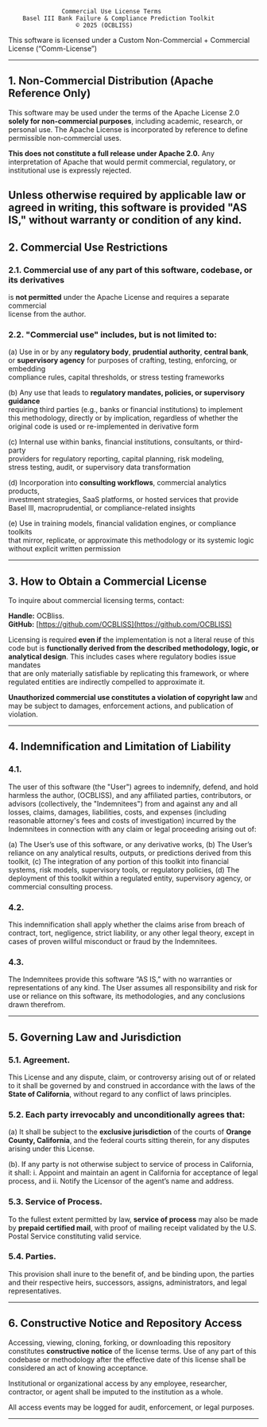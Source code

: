                    Commercial Use License Terms
        Basel III Bank Failure & Compliance Prediction Toolkit
                       © 2025 (OCBLISS)

This software is licensed under a Custom Non-Commercial + Commercial License (“Comm-License”)

-------------------------------------------------------------------------------
## 1. Non-Commercial Distribution (Apache Reference Only)

This software may be used under the terms of the Apache License 2.0 **solely for non-commercial purposes**, including academic, research, or personal use. The Apache License is incorporated by reference to define permissible non-commercial uses.

**This does not constitute a full release under Apache 2.0.** Any interpretation of Apache that would permit commercial, regulatory, or institutional use is expressly rejected.

Unless otherwise required by applicable law or agreed in writing, this software is provided "AS IS," without warranty or condition of any kind.
---

## 2. Commercial Use Restrictions

### 2.1. **Commercial use** of any part of this software, codebase, or its derivatives  
is **not permitted** under the Apache License and requires a separate commercial  
license from the author.

### 2.2. "Commercial use" includes, but is not limited to:

(a) Use in or by any **regulatory body**, **prudential authority**, **central bank**,  
  or **supervisory agency** for purposes of crafting, testing, enforcing, or embedding  
  compliance rules, capital thresholds, or stress testing frameworks

(b) Any use that leads to **regulatory mandates, policies, or supervisory guidance**  
  requiring third parties (e.g., banks or financial institutions) to implement  
  this methodology, directly or by implication, regardless of whether the  
  original code is used or re-implemented in derivative form

(c) Internal use within banks, financial institutions, consultants, or third-party  
  providers for regulatory reporting, capital planning, risk modeling,  
  stress testing, audit, or supervisory data transformation

(d) Incorporation into **consulting workflows**, commercial analytics products,  
  investment strategies, SaaS platforms, or hosted services that provide  
  Basel III, macroprudential, or compliance-related insights

(e) Use in training models, financial validation engines, or compliance toolkits  
  that mirror, replicate, or approximate this methodology or its systemic logic  
  without explicit written permission

---

## 3. How to Obtain a Commercial License

To inquire about commercial licensing terms, contact:

**Handle:** OCBliss.  
**GitHub:** [https://github.com/OCBLISS](https://github.com/OCBLISS)  

Licensing is required **even if** the implementation is not a literal reuse of this  
code but is **functionally derived from the described methodology, logic, or  
analytical design**. This includes cases where regulatory bodies issue mandates  
that are only materially satisfiable by replicating this framework, or where  
regulated entities are indirectly compelled to approximate it.

**Unauthorized commercial use constitutes a violation of copyright law** and  
may be subject to damages, enforcement actions, and publication of violation.

---

## 4. Indemnification and Limitation of Liability

### 4.1.
The user of this software (the "User") agrees to indemnify, defend, and hold harmless the author, (OCBLISS), and any affiliated parties, contributors, or advisors (collectively, the "Indemnitees") from and against any and all losses, claims, damages, liabilities, costs, and expenses (including reasonable attorney's fees and costs of investigation) incurred by the Indemnitees in connection with any claim or legal proceeding arising out of:

(a) The User’s use of this software, or any derivative works,
(b) The User’s reliance on any analytical results, outputs, or predictions derived from this toolkit,
(c) The integration of any portion of this toolkit into financial systems, risk models, supervisory tools, or regulatory policies,
(d) The deployment of this toolkit within a regulated entity, supervisory agency, or commercial consulting process.

### 4.2. 
This indemnification shall apply whether the claims arise from breach of contract, tort, negligence, strict liability, or any other legal theory, except in cases of proven willful misconduct or fraud by the Indemnitees.

### 4.3. 
The Indemnitees provide this software “AS IS,” with no warranties or representations of any kind. The User assumes all responsibility and risk for use or reliance on this software, its methodologies, and any conclusions drawn therefrom.

---

## 5. Governing Law and Jurisdiction

### 5.1. Agreement.
This License and any dispute, claim, or controversy arising out of or related to it shall be governed by and construed in accordance with the laws of the **State of California**, without regard to any conflict of laws principles.

### 5.2. Each party irrevocably and unconditionally agrees that:

  (a) It shall be subject to the **exclusive jurisdiction** of the courts of **Orange County, California**, and the federal courts sitting therein, for any disputes arising under this License.

  (b). If any party is not otherwise subject to service of process in California, it shall:
   i. Appoint and maintain an agent in California for acceptance of legal process, and
   ii. Notify the Licensor of the agent’s name and address.

### 5.3. Service of Process.
To the fullest extent permitted by law, **service of process** may also be made by **prepaid certified mail**, with proof of mailing receipt validated by the U.S. Postal Service constituting valid service.

### 5.4. Parties.
This provision shall inure to the benefit of, and be binding upon, the parties and their respective heirs, successors, assigns, administrators, and legal representatives.

---

## 6. Constructive Notice and Repository Access

Accessing, viewing, cloning, forking, or downloading this repository constitutes **constructive notice** of the license terms. Use of any part of this codebase or methodology after the effective date of this license shall be considered an act of knowing acceptance.

Institutional or organizational access by any employee, researcher, contractor, or agent shall be imputed to the institution as a whole.

All access events may be logged for audit, enforcement, or legal purposes.

---

